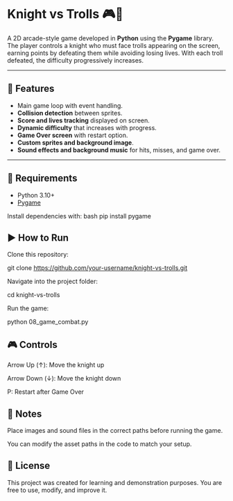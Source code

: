 # Knight vs Trolls 🎮🐉

A 2D arcade-style game developed in **Python** using the **Pygame** library.  
The player controls a knight who must face trolls appearing on the screen, earning points by defeating them while avoiding losing lives. With each troll defeated, the difficulty progressively increases.

---

## 🚀 Features
- Main game loop with event handling.
- **Collision detection** between sprites.
- **Score and lives tracking** displayed on screen.
- **Dynamic difficulty** that increases with progress.
- **Game Over screen** with restart option.
- **Custom sprites and background image**.
- **Sound effects and background music** for hits, misses, and game over.

---

## 📂 Requirements
- Python 3.10+
- [Pygame](https://www.pygame.org/)

Install dependencies with:
bash
pip install pygame

## ▶️ How to Run

Clone this repository:

git clone https://github.com/your-username/knight-vs-trolls.git


Navigate into the project folder:

cd knight-vs-trolls


Run the game:

python 08_game_combat.py

## 🎮 Controls

Arrow Up (↑): Move the knight up

Arrow Down (↓): Move the knight down

P: Restart after Game Over

## 📌 Notes

Place images and sound files in the correct paths before running the game.

You can modify the asset paths in the code to match your setup.

## 📜 License

This project was created for learning and demonstration purposes.
You are free to use, modify, and improve it.
